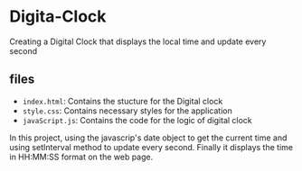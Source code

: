 # Digita-Clock
Creating a Digital Clock that displays the local time and update every second

## files
- `index.html`: Contains the stucture for the Digital clock
- `style.css`: Contains necessary styles for the application
- `javaScript.js`: Contains the code for the logic of digital clock

In this project, using the javascrip's date object to get the current time and using setInterval method to update every second. Finally it displays the time in HH:MM:SS format on the web page.
